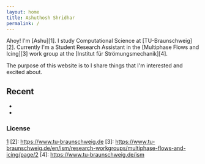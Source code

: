 ```yaml
---
layout: home
title: Ashuthosh Shridhar
permalink: /
---
```


Ahoy! I'm [Ashu][1]. I study Computational Science at [TU-Braunschweig][2]. Currently I'm a Student Research Assistant in the [Multiphase Flows and Icing][3] work group at the [Institut für Strömungsmechanik][4]. 

The purpose of this website is to I share things that I'm interested and excited about. 


## Recent 
- 
-

### License

[1](/media/images/230521-selfie.jpeg)
[2]: https://www.tu-braunschweig.de
[3]: https://www.tu-braunschweig.de/en/ism/research-workgroups/multiphase-flows-and-icing/page/2
[4]: https://www.tu-braunschweig.de/ism